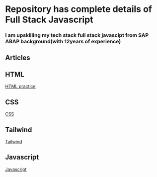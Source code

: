 # Repository has complete details of Full Stack Javascript

### I am upskilling my tech stack full stack javascipt from SAP ABAP background(with 12years of experience)

## Articles

## HTML
[HTML practice](./HTML/readme.md "Click")

## CSS
[CSS](./CSS/readme.md)

## Tailwind
[Tailwind](./Tailwind/VS%20code%20clone/readme.md)

## Javascript
[Javascript](./Javascript/readme.md)




